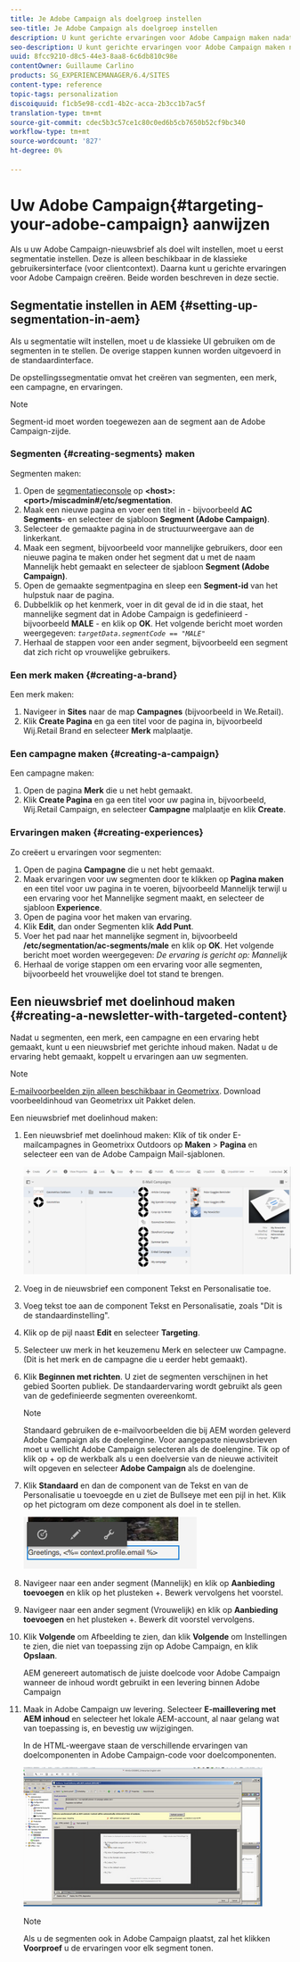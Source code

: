 ```yaml
---
title: Je Adobe Campaign als doelgroep instellen
seo-title: Je Adobe Campaign als doelgroep instellen
description: U kunt gerichte ervaringen voor Adobe Campaign maken nadat u segmentatie hebt ingesteld
seo-description: U kunt gerichte ervaringen voor Adobe Campaign maken nadat u segmentatie hebt ingesteld
uuid: 8fcc9210-d8c5-44e3-8aa8-6c6db810c98e
contentOwner: Guillaume Carlino
products: SG_EXPERIENCEMANAGER/6.4/SITES
content-type: reference
topic-tags: personalization
discoiquuid: f1cb5e98-ccd1-4b2c-acca-2b3cc1b7ac5f
translation-type: tm+mt
source-git-commit: cdec5b3c57ce1c80c0ed6b5cb7650b52cf9bc340
workflow-type: tm+mt
source-wordcount: '827'
ht-degree: 0%

---
```



# Uw Adobe Campaign{#targeting-your-adobe-campaign} aanwijzen

Als u uw Adobe Campaign-nieuwsbrief als doel wilt instellen, moet u eerst segmentatie instellen. Deze is alleen beschikbaar in de klassieke gebruikersinterface (voor clientcontext). Daarna kunt u gerichte ervaringen voor Adobe Campaign creëren. Beide worden beschreven in deze sectie.

## Segmentatie instellen in AEM {#setting-up-segmentation-in-aem}

Als u segmentatie wilt instellen, moet u de klassieke UI gebruiken om de segmenten in te stellen. De overige stappen kunnen worden uitgevoerd in de standaardinterface.

De opstellingssegmentatie omvat het creëren van segmenten, een merk, een campagne, en ervaringen.

>[!NOTE]
>
>Segment-id moet worden toegewezen aan de segment aan de Adobe Campaign-zijde.

### Segmenten {#creating-segments} maken

Segmenten maken:

1. Open de [segmentatieconsole](http://localhost:4502/miscadmin#/etc/segmentation) op **&lt;host>:&lt;port>/miscadmin#/etc/segmentation**.
1. Maak een nieuwe pagina en voer een titel in - bijvoorbeeld **AC Segments**- en selecteer de sjabloon **Segment (Adobe Campaign)**.
1. Selecteer de gemaakte pagina in de structuurweergave aan de linkerkant.
1. Maak een segment, bijvoorbeeld voor mannelijke gebruikers, door een nieuwe pagina te maken onder het segment dat u met de naam Mannelijk hebt gemaakt en selecteer de sjabloon **Segment (Adobe Campaign)**.
1. Open de gemaakte segmentpagina en sleep een **Segment-id** van het hulpstuk naar de pagina.
1. Dubbelklik op het kenmerk, voer in dit geval de id in die staat, het mannelijke segment dat in Adobe Campaign is gedefinieerd - bijvoorbeeld **MALE** - en klik op **OK**. Het volgende bericht moet worden weergegeven: *`targetData.segmentCode == "MALE"`*
1. Herhaal de stappen voor een ander segment, bijvoorbeeld een segment dat zich richt op vrouwelijke gebruikers.

### Een merk maken {#creating-a-brand}

Een merk maken:

1. Navigeer in **Sites** naar de map **Campagnes** (bijvoorbeeld in We.Retail).
1. Klik **Create Pagina** en ga een titel voor de pagina in, bijvoorbeeld Wij.Retail Brand en selecteer **Merk** malplaatje.

### Een campagne maken {#creating-a-campaign}

Een campagne maken:

1. Open de pagina **Merk** die u net hebt gemaakt.
1. Klik **Create Pagina** en ga een titel voor uw pagina in, bijvoorbeeld, Wij.Retail Campaign, en selecteer **Campagne** malplaatje en klik **Create**.

### Ervaringen maken {#creating-experiences}

Zo creëert u ervaringen voor segmenten:

1. Open de pagina **Campagne** die u net hebt gemaakt.
1. Maak ervaringen voor uw segmenten door te klikken op **Pagina maken** en een titel voor uw pagina in te voeren, bijvoorbeeld Mannelijk terwijl u een ervaring voor het Mannelijke segment maakt, en selecteer de sjabloon **Experience**.
1. Open de pagina voor het maken van ervaring.
1. Klik **Edit**, dan onder Segmenten klik **Add Punt**.
1. Voer het pad naar het mannelijke segment in, bijvoorbeeld **/etc/segmentation/ac-segments/male** en klik op **OK**. Het volgende bericht moet worden weergegeven: *De ervaring is gericht op: Mannelijk*
1. Herhaal de vorige stappen om een ervaring voor alle segmenten, bijvoorbeeld het vrouwelijke doel tot stand te brengen.

## Een nieuwsbrief met doelinhoud maken {#creating-a-newsletter-with-targeted-content}

Nadat u segmenten, een merk, een campagne en een ervaring hebt gemaakt, kunt u een nieuwsbrief met gerichte inhoud maken. Nadat u de ervaring hebt gemaakt, koppelt u ervaringen aan uw segmenten.

>[!NOTE]
>
>[E-mailvoorbeelden zijn alleen beschikbaar in Geometrixx](/help/sites-developing/we-retail.md). Download voorbeeldinhoud van Geometrixx uit Pakket delen.

Een nieuwsbrief met doelinhoud maken:

1. Een nieuwsbrief met doelinhoud maken: Klik of tik onder E-mailcampagnes in Geometrixx Outdoors op **Maken** > **Pagina** en selecteer een van de Adobe Campaign Mail-sjablonen.

   ![chlimage_1-188](assets/chlimage_1-188.png)

1. Voeg in de nieuwsbrief een component Tekst en Personalisatie toe.
1. Voeg tekst toe aan de component Tekst en Personalisatie, zoals &quot;Dit is de standaardinstelling&quot;.
1. Klik op de pijl naast **Edit** en selecteer **Targeting**.
1. Selecteer uw merk in het keuzemenu Merk en selecteer uw Campagne. (Dit is het merk en de campagne die u eerder hebt gemaakt).
1. Klik **Beginnen met richten**. U ziet de segmenten verschijnen in het gebied Soorten publiek. De standaardervaring wordt gebruikt als geen van de gedefinieerde segmenten overeenkomt.

   >[!NOTE]
   >
   >Standaard gebruiken de e-mailvoorbeelden die bij AEM worden geleverd Adobe Campaign als de doelengine. Voor aangepaste nieuwsbrieven moet u wellicht Adobe Campaign selecteren als de doelengine. Tik op of klik op + op de werkbalk als u een doelversie van de nieuwe activiteit wilt opgeven en selecteer **Adobe Campaign** als de doelengine.

1. Klik **Standaard** en dan de component van de Tekst en van de Personalisatie u toevoegde en u ziet de Bullseye met een pijl in het. Klik op het pictogram om deze component als doel in te stellen.

   ![chlimage_1-189](assets/chlimage_1-189.png)

1. Navigeer naar een ander segment (Mannelijk) en klik op **Aanbieding toevoegen** en klik op het plusteken +. Bewerk vervolgens het voorstel.
1. Navigeer naar een ander segment (Vrouwelijk) en klik op **Aanbieding toevoegen** en het plusteken +. Bewerk dit voorstel vervolgens.
1. Klik **Volgende** om Afbeelding te zien, dan klik **Volgende** om Instellingen te zien, die niet van toepassing zijn op Adobe Campaign, en klik **Opslaan**.

   AEM genereert automatisch de juiste doelcode voor Adobe Campaign wanneer de inhoud wordt gebruikt in een levering binnen Adobe Campaign

1. Maak in Adobe Campaign uw levering. Selecteer **E-maillevering met AEM inhoud** en selecteer het lokale AEM-account, al naar gelang wat van toepassing is, en bevestig uw wijzigingen.

   In de HTML-weergave staan de verschillende ervaringen van doelcomponenten in Adobe Campaign-code voor doelcomponenten.

   ![chlimage_1-190](assets/chlimage_1-190.png)

   >[!NOTE]
   >
   >Als u de segmenten ook in Adobe Campaign plaatst, zal het klikken **Voorproef** u de ervaringen voor elk segment tonen.


